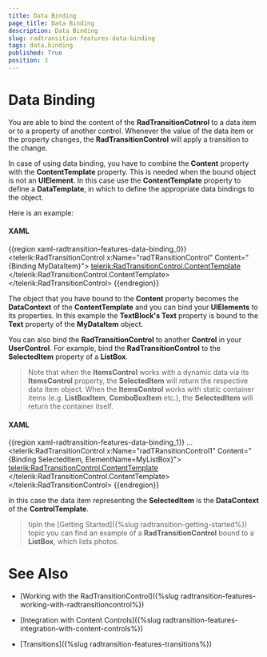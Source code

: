 ```yaml
---
title: Data Binding
page_title: Data Binding
description: Data Binding
slug: radtransition-features-data-binding
tags: data,binding
published: True
position: 3
---
```


# Data Binding

You are able to bind the content of the __RadTransitionCotnrol__ to a data item or to a property of another control. Whenever the value of the data item or the property changes, the __RadTransitionControl__ will apply a transition to the change. 

In case of using data binding, you have to combine the __Content__ property with the __ContentTemplate__ property. This is needed when the bound object is not an __UIElement__. In this case use the __ContentTemplate__ property to define a __DataTemplate__, in which to define the appropriate data bindings to the object.

Here is an example:

#### __XAML__

{{region xaml-radtransition-features-data-binding_0}}
	<telerik:RadTransitionControl x:Name="radTRansitionControl"
	                        Content="{Binding MyDataItem}">
	    <telerik:RadTransitionControl.ContentTemplate>
	        <DataTemplate>
	            <TextBlock Text="{Binding Text}" />
	        </DataTemplate>
	    </telerik:RadTransitionControl.ContentTemplate>
	</telerik:RadTransitionControl>
{{endregion}}

The object that you have bound to the __Content__ property becomes the __DataContext__ of the __ContentTemplate__ and you can bind your __UIElements__ to its properties. In this example the __TextBlock's Text__ property is bound to the __Text__ property of the __MyDataItem__ object.

You can also bind the __RadTransitionControl__ to another __Control__ in your __UserControl__. For example, bind the __RadTransitionControl__ to the __SelectedItem__ property of a __ListBox__.

>Note that when the __ItemsControl__ works with a dynamic data via its __ItemsControl__ property, the __SelectedItem__ will return the respective data item object. When the __ItemsControl__ works with static container items (e.g. __ListBoxItem__, __ComboBoxItem__ etc.), the __SelectedItem__ will return the container itself.

#### __XAML__

{{region xaml-radtransition-features-data-binding_1}}
	<ListBox x:Name="MyListBox">
	    ...
	</ListBox>
	<telerik:RadTransitionControl x:Name="radTRansitionControl1"
	                        Content="{Binding SelectedItem, ElementName=MyListBox}">
	    <telerik:RadTransitionControl.ContentTemplate>
	        <DataTemplate>
	            <TextBlock Text="{Binding Text}" />
	        </DataTemplate>
	    </telerik:RadTransitionControl.ContentTemplate>
	</telerik:RadTransitionControl>
{{endregion}}

In this case the data item representing the __SelectedItem__ is the __DataContext__ of the __ControlTemplate__.

>tipIn the [Getting Started]({%slug radtransition-getting-started%}) topic you can find an example of a __RadTransitionControl__ bound to a __ListBox__, which lists photos.

# See Also

 * [Working with the RadTransitionControl]({%slug radtransition-features-working-with-radtransitioncontrol%})

 * [Integration with Content Controls]({%slug radtransition-features-integration-with-content-controls%})

 * [Transitions]({%slug radtransition-features-transitions%})
